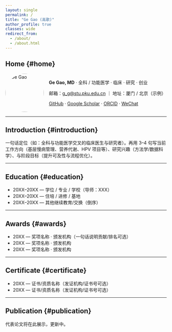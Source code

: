 ```yaml
---
layout: single
permalink: /
title: "Ge Gao (高歌)"
author_profile: true
classes: wide
redirect_from:
  - /about/
  - /about.html
---
```




## Home {#home}

<div style="display:flex;gap:16px;align-items:center;flex-wrap:wrap;">
  <img src="/images/zhengjianzhao.PNG" alt="Ge Gao" style="width:120px;border-radius:50%;margin:0;">
  <div>
    <p><strong>Ge Gao, MD</strong> · 全科 / 功能医学 · 临床 · 研究 · 创业</p>
    <p>邮箱：<a href="mailto:g_g@stu.pku.edu.cn">g_g@stu.pku.edu.cn</a> ｜ 地址：厦门 / 北京（示例）</p>
    <p>
      <a href="https://github.com/ggsong" target="_blank">GitHub</a> ·
      <a href="https://scholar.google.com/" target="_blank">Google Scholar</a> ·
      <a href="https://orcid.org/" target="_blank">ORCID</a> ·
      <a href="/images/wechat.jpg" target="_blank">WeChat</a>
    </p>
  </div>
</div>

---

## Introduction {#introduction}
一句话定位（如：全科与功能医学交叉的临床医生与研究者）。再用 3–4 句写当前工作方向（基层慢病管理、营养代谢、HPV 项目等）、研究兴趣（方法学/数据科学）、与阶段目标（提升可及性与流程优化）。

---

## Education {#education}
- 20XX–20XX — 学位 / 专业 / 学校（导师：XXX）
- 20XX–20XX — 住培 / 进修 / 基地
- 20XX–20XX — 其他继续教育/交换（倒序）

---

## Awards {#awards}
- 20XX — 奖项名称 · 颁发机构（一句话说明贡献/排名可选）
- 20XX — 奖项名称 · 颁发机构
- 20XX — 奖项名称 · 颁发机构

---

## Certificate {#certificate}
- 20XX — 证书/资质名称（发证机构/证书号可选）
- 20XX — 证书/资质名称（发证机构/证书号可选）

---

## Publication {#publication}
<p>代表论文将在此展示，更新中。</p>

<!-- 将来想自动列出全部论文，可把下面这段去掉注释（并确保有 _publications/ 条目）：
{% assign pubs = site.publications | sort: "date" | reverse %}
{% if pubs.size > 0 %}
  {% for pub in pubs %}
    {% include archive-single.html %}
  {% endfor %}
{% else %}
  <p>论文清单将随后补充。</p>
{% endif %}
-->

<style>
  h2, h3 { scroll-margin-top: 90px; }  /* 锚点下移，避免被固定导航挡住 */
  html { scroll-behavior: smooth; }    /* 平滑滚动（可选） */
</style>		

